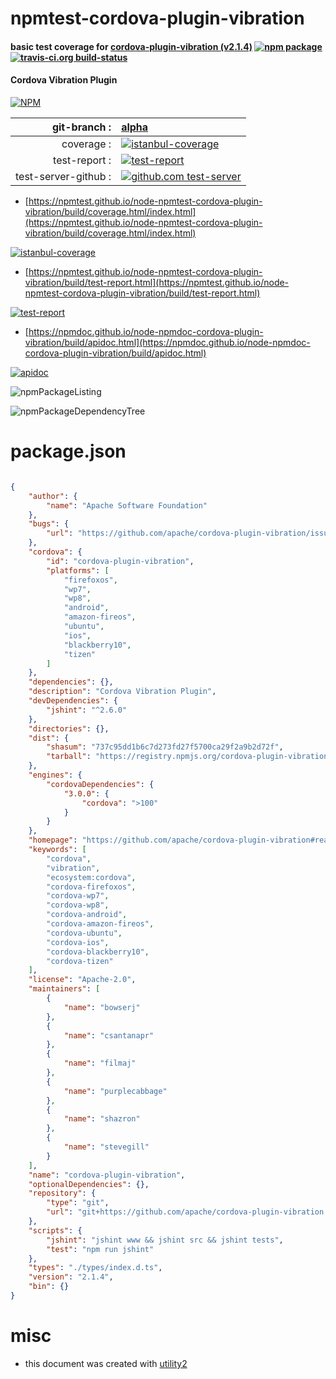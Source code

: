 # npmtest-cordova-plugin-vibration

#### basic test coverage for  [cordova-plugin-vibration (v2.1.4)](https://github.com/apache/cordova-plugin-vibration#readme)  [![npm package](https://img.shields.io/npm/v/npmtest-cordova-plugin-vibration.svg?style=flat-square)](https://www.npmjs.org/package/npmtest-cordova-plugin-vibration) [![travis-ci.org build-status](https://api.travis-ci.org/npmtest/node-npmtest-cordova-plugin-vibration.svg)](https://travis-ci.org/npmtest/node-npmtest-cordova-plugin-vibration)

#### Cordova Vibration Plugin

[![NPM](https://nodei.co/npm/cordova-plugin-vibration.png?downloads=true&downloadRank=true&stars=true)](https://www.npmjs.com/package/cordova-plugin-vibration)

| git-branch : | [alpha](https://github.com/npmtest/node-npmtest-cordova-plugin-vibration/tree/alpha)|
|--:|:--|
| coverage : | [![istanbul-coverage](https://npmtest.github.io/node-npmtest-cordova-plugin-vibration/build/coverage.badge.svg)](https://npmtest.github.io/node-npmtest-cordova-plugin-vibration/build/coverage.html/index.html)|
| test-report : | [![test-report](https://npmtest.github.io/node-npmtest-cordova-plugin-vibration/build/test-report.badge.svg)](https://npmtest.github.io/node-npmtest-cordova-plugin-vibration/build/test-report.html)|
| test-server-github : | [![github.com test-server](https://npmtest.github.io/node-npmtest-cordova-plugin-vibration/GitHub-Mark-32px.png)](https://npmtest.github.io/node-npmtest-cordova-plugin-vibration/build/app/index.html) | | build-artifacts : | [![build-artifacts](https://npmtest.github.io/node-npmtest-cordova-plugin-vibration/glyphicons_144_folder_open.png)](https://github.com/npmtest/node-npmtest-cordova-plugin-vibration/tree/gh-pages/build)|

- [https://npmtest.github.io/node-npmtest-cordova-plugin-vibration/build/coverage.html/index.html](https://npmtest.github.io/node-npmtest-cordova-plugin-vibration/build/coverage.html/index.html)

[![istanbul-coverage](https://npmtest.github.io/node-npmtest-cordova-plugin-vibration/build/screenCapture.buildCi.browser.%252Ftmp%252Fbuild%252Fcoverage.lib.html.png)](https://npmtest.github.io/node-npmtest-cordova-plugin-vibration/build/coverage.html/index.html)

- [https://npmtest.github.io/node-npmtest-cordova-plugin-vibration/build/test-report.html](https://npmtest.github.io/node-npmtest-cordova-plugin-vibration/build/test-report.html)

[![test-report](https://npmtest.github.io/node-npmtest-cordova-plugin-vibration/build/screenCapture.buildCi.browser.%252Ftmp%252Fbuild%252Ftest-report.html.png)](https://npmtest.github.io/node-npmtest-cordova-plugin-vibration/build/test-report.html)

- [https://npmdoc.github.io/node-npmdoc-cordova-plugin-vibration/build/apidoc.html](https://npmdoc.github.io/node-npmdoc-cordova-plugin-vibration/build/apidoc.html)

[![apidoc](https://npmdoc.github.io/node-npmdoc-cordova-plugin-vibration/build/screenCapture.buildCi.browser.%252Ftmp%252Fbuild%252Fapidoc.html.png)](https://npmdoc.github.io/node-npmdoc-cordova-plugin-vibration/build/apidoc.html)

![npmPackageListing](https://npmtest.github.io/node-npmtest-cordova-plugin-vibration/build/screenCapture.npmPackageListing.svg)

![npmPackageDependencyTree](https://npmtest.github.io/node-npmtest-cordova-plugin-vibration/build/screenCapture.npmPackageDependencyTree.svg)



# package.json

```json

{
    "author": {
        "name": "Apache Software Foundation"
    },
    "bugs": {
        "url": "https://github.com/apache/cordova-plugin-vibration/issues"
    },
    "cordova": {
        "id": "cordova-plugin-vibration",
        "platforms": [
            "firefoxos",
            "wp7",
            "wp8",
            "android",
            "amazon-fireos",
            "ubuntu",
            "ios",
            "blackberry10",
            "tizen"
        ]
    },
    "dependencies": {},
    "description": "Cordova Vibration Plugin",
    "devDependencies": {
        "jshint": "^2.6.0"
    },
    "directories": {},
    "dist": {
        "shasum": "737c95dd1b6c7d273fd27f5700ca29f2a9b2d72f",
        "tarball": "https://registry.npmjs.org/cordova-plugin-vibration/-/cordova-plugin-vibration-2.1.4.tgz"
    },
    "engines": {
        "cordovaDependencies": {
            "3.0.0": {
                "cordova": ">100"
            }
        }
    },
    "homepage": "https://github.com/apache/cordova-plugin-vibration#readme",
    "keywords": [
        "cordova",
        "vibration",
        "ecosystem:cordova",
        "cordova-firefoxos",
        "cordova-wp7",
        "cordova-wp8",
        "cordova-android",
        "cordova-amazon-fireos",
        "cordova-ubuntu",
        "cordova-ios",
        "cordova-blackberry10",
        "cordova-tizen"
    ],
    "license": "Apache-2.0",
    "maintainers": [
        {
            "name": "bowserj"
        },
        {
            "name": "csantanapr"
        },
        {
            "name": "filmaj"
        },
        {
            "name": "purplecabbage"
        },
        {
            "name": "shazron"
        },
        {
            "name": "stevegill"
        }
    ],
    "name": "cordova-plugin-vibration",
    "optionalDependencies": {},
    "repository": {
        "type": "git",
        "url": "git+https://github.com/apache/cordova-plugin-vibration.git"
    },
    "scripts": {
        "jshint": "jshint www && jshint src && jshint tests",
        "test": "npm run jshint"
    },
    "types": "./types/index.d.ts",
    "version": "2.1.4",
    "bin": {}
}
```



# misc
- this document was created with [utility2](https://github.com/kaizhu256/node-utility2)
